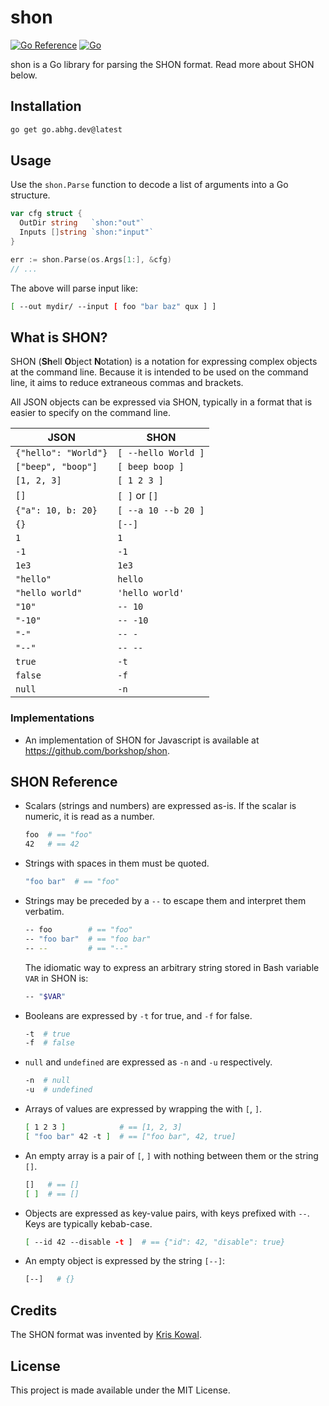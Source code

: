 # shon

[![Go Reference](https://pkg.go.dev/badge/go.abhg.dev/shon.svg)](https://pkg.go.dev/go.abhg.dev/shon)
[![Go](https://github.com/abhinav/shon-go/actions/workflows/ci.yml/badge.svg)](https://github.com/abhinav/shon-go/actions/workflows/ci.yml)

shon is a Go library for parsing the SHON format.
Read more about SHON below.

## Installation

```bash
go get go.abhg.dev@latest
```

## Usage

Use the `shon.Parse` function
to decode a list of arguments into a Go structure.

```go
var cfg struct {
  OutDir string   `shon:"out"`
  Inputs []string `shon:"input"`
}

err := shon.Parse(os.Args[1:], &cfg)
// ...
```

The above will parse input like:

```bash
[ --out mydir/ --input [ foo "bar baz" qux ] ]
```

## What is SHON?

SHON (**Sh**ell **O**bject **N**otation) is a notation
for expressing complex objects at the command line.
Because it is intended to be used on the command line,
it aims to reduce extraneous commas and brackets.

All JSON objects can be expressed via SHON,
typically in a format that is easier to specify on the command line.

| JSON                 | SHON                |
|----------------------|---------------------|
| `{"hello": "World"}` | `[ --hello World ]` |
| `["beep", "boop"]`   | `[ beep boop ]`     |
| `[1, 2, 3]`          | `[ 1 2 3 ]`         |
| `[]`                 | `[ ]` or `[]`       |
| `{"a": 10, b: 20}`   | `[ --a 10 --b 20 ]` |
| `{}`                 | `[--]`              |
| `1`                  | `1`                 |
| `-1`                 | `-1`                |
| `1e3`                | `1e3`               |
| `"hello"`            | `hello`             |
| `"hello world"`      | `'hello world'`     |
| `"10"`               | `-- 10`             |
| `"-10"`              | `-- -10`            |
| `"-"`                | `-- -`              |
| `"--"`               | `-- --`             |
| `true`               | `-t`                |
| `false`              | `-f`                |
| `null`               | `-n`                |

### Implementations

- An implementation of SHON for Javascript is available at
  <https://github.com/borkshop/shon>.

## SHON Reference

- Scalars (strings and numbers) are expressed as-is.
  If the scalar is numeric, it is read as a number.

    ```bash
    foo  # == "foo"
    42   # == 42
    ```

- Strings with spaces in them must be quoted.

    ```bash
    "foo bar"  # == "foo"
    ```

- Strings may be preceded by a `--` to escape them
  and interpret them verbatim.

    ```bash
    -- foo        # == "foo"
    -- "foo bar"  # == "foo bar"
    -- --         # == "--"
    ```

  The idiomatic way to express an arbitrary string
  stored in Bash variable `VAR` in SHON is:

    ```bash
    -- "$VAR"
    ```

- Booleans are expressed by `-t` for true, and `-f` for false.

    ```bash
    -t  # true
    -f  # false
    ```

- `null` and `undefined` are expressed as `-n` and `-u` respectively.

    ```bash
    -n  # null
    -u  # undefined
    ```

- Arrays of values are expressed by wrapping the with `[`, `]`.


    ```bash
    [ 1 2 3 ]            # == [1, 2, 3]
    [ "foo bar" 42 -t ]  # == ["foo bar", 42, true]
    ```

- An empty array is a pair of `[`, `]` with nothing between them
  or the string `[]`.

    ```bash
    []   # == []
    [ ]  # == []
    ```

- Objects are expressed as key-value pairs, with keys prefixed with `--`.
  Keys are typically kebab-case.

    ```bash
    [ --id 42 --disable -t ]  # == {"id": 42, "disable": true}
    ```

- An empty object is expressed by the string `[--]`:

    ```bash
    [--]   # {}
    ```

## Credits

The SHON format was invented by [Kris Kowal](https://github.com/kriskowal).

## License

This project is made available under the MIT License.
